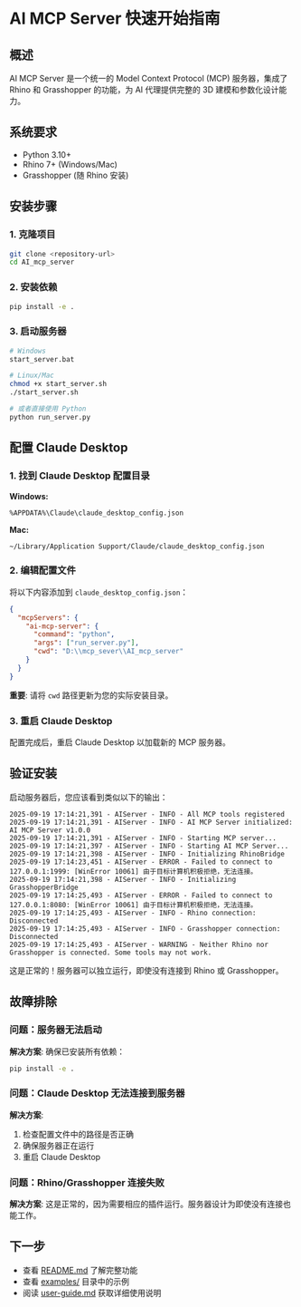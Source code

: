 # AI MCP Server 快速开始指南

## 概述

AI MCP Server 是一个统一的 Model Context Protocol (MCP) 服务器，集成了 Rhino 和 Grasshopper 的功能，为 AI 代理提供完整的 3D 建模和参数化设计能力。

## 系统要求

- Python 3.10+
- Rhino 7+ (Windows/Mac)
- Grasshopper (随 Rhino 安装)

## 安装步骤

### 1. 克隆项目
```bash
git clone <repository-url>
cd AI_mcp_server
```

### 2. 安装依赖
```bash
pip install -e .
```

### 3. 启动服务器
```bash
# Windows
start_server.bat

# Linux/Mac
chmod +x start_server.sh
./start_server.sh

# 或者直接使用 Python
python run_server.py
```

## 配置 Claude Desktop

### 1. 找到 Claude Desktop 配置目录

**Windows:**
```
%APPDATA%\Claude\claude_desktop_config.json
```

**Mac:**
```
~/Library/Application Support/Claude/claude_desktop_config.json
```

### 2. 编辑配置文件

将以下内容添加到 `claude_desktop_config.json`：

```json
{
  "mcpServers": {
    "ai-mcp-server": {
      "command": "python",
      "args": ["run_server.py"],
      "cwd": "D:\\mcp_sever\\AI_mcp_server"
    }
  }
}
```

**重要**: 请将 `cwd` 路径更新为您的实际安装目录。

### 3. 重启 Claude Desktop

配置完成后，重启 Claude Desktop 以加载新的 MCP 服务器。

## 验证安装

启动服务器后，您应该看到类似以下的输出：

```
2025-09-19 17:14:21,391 - AIServer - INFO - All MCP tools registered
2025-09-19 17:14:21,391 - AIServer - INFO - AI MCP Server initialized: AI MCP Server v1.0.0
2025-09-19 17:14:21,391 - AIServer - INFO - Starting MCP server...
2025-09-19 17:14:21,397 - AIServer - INFO - Starting AI MCP Server...
2025-09-19 17:14:21,398 - AIServer - INFO - Initializing RhinoBridge
2025-09-19 17:14:23,451 - AIServer - ERROR - Failed to connect to 127.0.0.1:1999: [WinError 10061] 由于目标计算机积极拒绝，无法连接。
2025-09-19 17:14:21,398 - AIServer - INFO - Initializing GrasshopperBridge
2025-09-19 17:14:25,493 - AIServer - ERROR - Failed to connect to 127.0.0.1:8080: [WinError 10061] 由于目标计算机积极拒绝，无法连接。
2025-09-19 17:14:25,493 - AIServer - INFO - Rhino connection: Disconnected
2025-09-19 17:14:25,493 - AIServer - INFO - Grasshopper connection: Disconnected
2025-09-19 17:14:25,493 - AIServer - WARNING - Neither Rhino nor Grasshopper is connected. Some tools may not work.
```

这是正常的！服务器可以独立运行，即使没有连接到 Rhino 或 Grasshopper。

## 故障排除

### 问题：服务器无法启动
**解决方案**: 确保已安装所有依赖：
```bash
pip install -e .
```

### 问题：Claude Desktop 无法连接到服务器
**解决方案**: 
1. 检查配置文件中的路径是否正确
2. 确保服务器正在运行
3. 重启 Claude Desktop

### 问题：Rhino/Grasshopper 连接失败
**解决方案**: 这是正常的，因为需要相应的插件运行。服务器设计为即使没有连接也能工作。

## 下一步

- 查看 [README.md](../README.md) 了解完整功能
- 查看 [examples/](../examples/) 目录中的示例
- 阅读 [user-guide.md](user-guide.md) 获取详细使用说明
